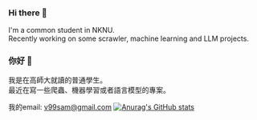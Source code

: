 ### Hi there 👋
I'm a common student in NKNU.</br>
Recently working on some scrawler, machine learning and LLM projects.

### 你好 👋
我是在高師大就讀的普通學生。</br>
最近在寫一些爬蟲、機器學習或者語言模型的專案。

我的email: v99sam@gmail.com
[![Anurag's GitHub stats](https://github-readme-stats.vercel.app/api?username=samttoo22-MewCat)](https://github.com/anuraghazra/github-readme-stats)
